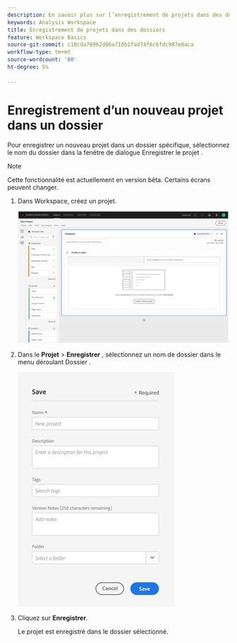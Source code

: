 ```yaml
---
description: En savoir plus sur l’enregistrement de projets dans des dossiers dans Workspace
keywords: Analysis Workspace
title: Enregistrement de projets dans des dossiers
feature: Workspace Basics
source-git-commit: c10cda76962d66a710b1fad74f6c6fdc987e0aca
workflow-type: tm+mt
source-wordcount: '80'
ht-degree: 5%

---
```



# Enregistrement d’un nouveau projet dans un dossier

Pour enregistrer un nouveau projet dans un dossier spécifique, sélectionnez le nom du dossier dans la fenêtre de dialogue Enregistrer le projet .

>[!NOTE]
>
>Cette fonctionnalité est actuellement en version bêta. Certains écrans peuvent changer.

1. Dans Workspace, créez un projet.

   ![](/help/analyze/analysis-workspace/build-workspace-project/assets/save-to-folder1.png)

1. Dans le **Projet** > **Enregistrer** , sélectionnez un nom de dossier dans le menu déroulant Dossier .

   ![](/help/analyze/analysis-workspace/build-workspace-project/assets/save-to-folder2.png)

1. Cliquez sur **Enregistrer**.

   Le projet est enregistré dans le dossier sélectionné.
